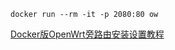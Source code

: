 
```
docker run --rm -it -p 2080:80 ow
```
[Docker版OpenWrt旁路由安装设置教程](https://openwrt.ai/docker%E7%89%88openwrt%E6%97%81%E8%B7%AF%E7%94%B1%E5%AE%89%E8%A3%85%E8%AE%BE%E7%BD%AE%E6%95%99%E7%A8%8B/)
